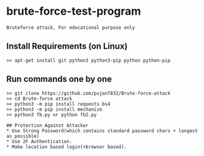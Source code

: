 # brute-force-test-program
```
Bruteforce attack, For educational purpose only
```

## Install Requirements (on Linux)
```
>> apt-get install git python3 python3-pip python python-pip
```
## Run commands one by one
```
>> git clone https://github.com/pujan7832/Brute-force-attack
>> cd Brute-force attack
>> python3 -m pip install requests bs4
>> python3 -m pip install mechanize
>> python3 fb.py or python fb2.py

## Protection Against Attacker
* Use Strong Password(which contains standard password chars + longest as possible)
* Use 2F Authentication.
* Make location based login(+browser based).
